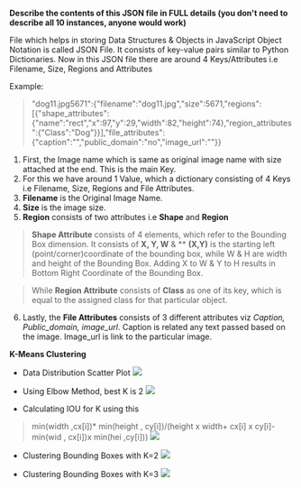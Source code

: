
**Describe the contents of this JSON file in FULL details (you don't need to describe all 10 instances, anyone would work)**

File which helps in storing Data Structures & Objects in JavaScript Object Notation is called JSON File. It consists of key-value pairs similar to Python Dictionaries. 
Now in this JSON file there are around 4 Keys/Attributes i.e Filename, Size, Regions and Attributes

Example: 
> "dog11.jpg5671":{"filename":"dog11.jpg","size":5671,"regions":[{"shape_attributes":{"name":"rect","x":97,"y":29,"width":82,"height":74},"region_attributes":{"Class":"Dog"}}],"file_attributes":{"caption":"","public_domain":"no","image_url":""}}

1. First, the Image name which is same as original image name with size attached at the end. This is the main Key. 
2. For this we have around 1 Value, which a dictionary consisting of 4 Keys i.e Filename, Size, Regions and File Attributes.
3. **Filename** is the Original Image Name.
4. **Size** is the image size.
5. **Region** consists of two attributes i.e **Shape** and **Region**
> **Shape Attribute** consists of 4 elements, which refer to the Bounding Box dimension. It consists of **X, Y, W** & ** 
    **(X,Y)** is the starting left (point/corner)coordinate of the bounding box, while W & H are width and height of the Bounding Box. Adding X to W & Y to H results in Bottom Right Coordinate of the Bounding Box. 
    
> While **Region Attribute** consists of **Class** as one of its key, which is equal to the assigned class for that particular object. 
6. Lastly, the **File Attributes** consists of 3 different attributes viz *Caption, Public_domain, image_url*. Caption is related any text passed based on the image. Image_url is link to the particular image. 


**K-Means Clustering**

* Data Distribution Scatter Plot
![](https://github.com/Gilf641/EVA4/blob/master/S12/Assignment-B/Images/BBX-Data%20Distributio.png)



* Using Elbow Method, best K is 2
![](https://github.com/Gilf641/EVA4/blob/master/S12/Assignment-B/Images/Elbow%20method.png)


* Calculating IOU for K using this 
>min(width ,cx[i])* min(height , cy[i])/(height x width+ cx[i] x cy[i]- min(wid , cx[i])x min(hei ,cy[i]))
![](https://github.com/Gilf641/EVA4/blob/master/S12/Assignment-A/Images/IOU%20Over%20K.png)


* Clustering Bounding Boxes with K=2
![](https://github.com/Gilf641/EVA4/blob/master/S12/Assignment-B/Images/K-means%202.png)


* Clustering Bounding Boxes with K=3
![](https://github.com/Gilf641/EVA4/blob/master/S12/Assignment-B/Images/K-means%203.png)

